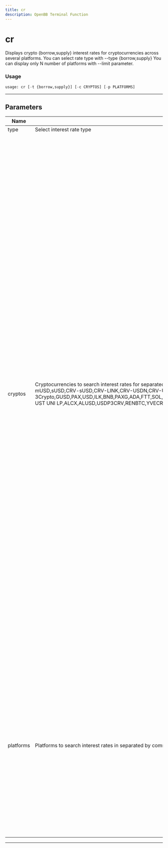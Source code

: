 ```yaml
---
title: cr
description: OpenBB Terminal Function
---
```


# cr

Displays crypto {borrow,supply} interest rates for cryptocurrencies across several platforms. You can select rate type with --type {borrow,supply} You can display only N number of platforms with --limit parameter.

### Usage

```python
usage: cr [-t {borrow,supply}] [-c CRYPTOS] [-p PLATFORMS]
```

---

## Parameters

| Name | Description | Default | Optional | Choices |
| ---- | ----------- | ------- | -------- | ------- |
| type | Select interest rate type | supply | True | borrow, supply |
| cryptos | Cryptocurrencies to search interest rates for separated by comma. Default: BTC,ETH,USDT,USDC. Options: ZRX,BAT,REP,ETH,SAI,BTC,XRP,LTC,EOS,BCH,XMR,DOGE,USDC,USDT,BSV,NEO,ETC,OMG,ZEC,BTG,SAN,DAI,UNI,WBTC,COMP,LUNA,UST,BUSD,KNC,LEND,LINK,MANA,MKR,SNX,SUSD,TUSD,eCRV-DAO,HEGIC,YFI,1INCH,CRV-IB,CRV-HBTC,BOOST,CRV-sBTC,CRV-renBTC,CRV-sAave,CRV-oBTC,CRV-pBTC,CRV-LUSD,CRV-BBTC,CRV-tBTC,CRV-FRAX,CRV-yBUSD,CRV-COMP,CRV-GUSD,yUSD,CRV-3pool,CRV-TUSD,CRV-BUSD,CRV-DUSD,CRV-UST,CRV-mUSD,sUSD,CRV-sUSD,CRV-LINK,CRV-USDN,CRV-USDP,CRV-alUSD,CRV-Aave,CRV-HUSD,CRV-EURS,RAI,CRV-triCrypto,CRV-Pax,CRV-USDT,CRV-USDK,CRV-RSV,CRV-3Crypto,GUSD,PAX,USD,ILK,BNB,PAXG,ADA,FTT,SOL,SRM,RAY,XLM,SUSHI,CRV,BAL,AAVE,MATIC,GRT,ENJ,USDP,IOST,AMP,PERP,SHIB,ALICE,ALPHA,ANKR,ATA,AVA,AXS,BAKE,BAND,BNT,BTCST,CELR,CFX,CHR,COS,COTI,CTSI,DUSK,EGLD,ELF,FET,FLOW,FTM,INJ,IOTX,MDX,NEAR,OCEAN,ONT,POLS,REEF,WRX,XEC,XTZ,XVS,ZIL,DOT,FIL,TRX,CAKE,ADX,FIRO,SXP,ATOM,IOTA,AKRO,AUDIO,BADGER,CVC,DENT,DYDX,FORTH,GNO,HOT,LPT,LRC,NKN,NMR,NU,OGN,OXT,POLY,QNT,RLC,RSR,SAND,SKL,STMX,STORJ,TRB,UMA,DPI,VSP,CHSB,EURT,GHST,3CRV,CRVRENWBTC,MIR-UST UNI LP,ALCX,ALUSD,USDP3CRV,RENBTC,YVECRV,CVX,USDTTRC20,AUD,HKD,GBP,EUR,HUSD,HT,DASH,EURS,AVAX,BTT,GALA,ILV,APE | BTC,ETH,USDT,USDC | True | ZRX, BAT, REP, ETH, SAI, BTC, XRP, LTC, EOS, BCH, XMR, DOGE, USDC, USDT, BSV, NEO, ETC, OMG, ZEC, BTG, SAN, DAI, UNI, WBTC, COMP, LUNA, UST, BUSD, KNC, LEND, LINK, MANA, MKR, SNX, SUSD, TUSD, eCRV-DAO, HEGIC, YFI, 1INCH, CRV-IB, CRV-HBTC, BOOST, CRV-sBTC, CRV-renBTC, CRV-sAave, CRV-oBTC, CRV-pBTC, CRV-LUSD, CRV-BBTC, CRV-tBTC, CRV-FRAX, CRV-yBUSD, CRV-COMP, CRV-GUSD, yUSD, CRV-3pool, CRV-TUSD, CRV-BUSD, CRV-DUSD, CRV-UST, CRV-mUSD, sUSD, CRV-sUSD, CRV-LINK, CRV-USDN, CRV-USDP, CRV-alUSD, CRV-Aave, CRV-HUSD, CRV-EURS, RAI, CRV-triCrypto, CRV-Pax, CRV-USDT, CRV-USDK, CRV-RSV, CRV-3Crypto, GUSD, PAX, USD, ILK, BNB, PAXG, ADA, FTT, SOL, SRM, RAY, XLM, SUSHI, CRV, BAL, AAVE, MATIC, GRT, ENJ, USDP, IOST, AMP, PERP, SHIB, ALICE, ALPHA, ANKR, ATA, AVA, AXS, BAKE, BAND, BNT, BTCST, CELR, CFX, CHR, COS, COTI, CTSI, DUSK, EGLD, ELF, FET, FLOW, FTM, INJ, IOTX, MDX, NEAR, OCEAN, ONT, POLS, REEF, WRX, XEC, XTZ, XVS, ZIL, DOT, FIL, TRX, CAKE, ADX, FIRO, SXP, ATOM, IOTA, AKRO, AUDIO, BADGER, CVC, DENT, DYDX, FORTH, GNO, HOT, LPT, LRC, NKN, NMR, NU, OGN, OXT, POLY, QNT, RLC, RSR, SAND, SKL, STMX, STORJ, TRB, UMA, DPI, VSP, CHSB, EURT, GHST, 3CRV, CRVRENWBTC, MIR-UST UNI LP, ALCX, ALUSD, USDP3CRV, RENBTC, YVECRV, CVX, USDTTRC20, AUD, HKD, GBP, EUR, HUSD, HT, DASH, EURS, AVAX, BTT, GALA, ILV, APE |
| platforms | Platforms to search interest rates in separated by comma. Default: BlockFi,Ledn,SwissBorg,Youhodler. Options: MakerDao,Compound,Poloniex,Bitfinex,dYdX,CompoundV2,Linen,Hodlonaut,InstaDapp,Zerion,Argent,DeFiSaver,MakerDaoV2,Ddex,AaveStable,AaveVariable,YearnFinance,BlockFi,Nexo,CryptoCom,Soda,Coinbase,SaltLending,Ledn,Bincentive,Inlock,Bitwala,Zipmex,Vauld,Delio,Yield,Vesper,Reflexer,SwissBorg,MushroomsFinance,ElementFi,Maple,CoinRabbit,WirexXAccounts,Youhodler,YieldApp,NotionalFinance,IconFi | BlockFi,Ledn,SwissBorg,Youhodler | True | MakerDao, Compound, Poloniex, Bitfinex, dYdX, CompoundV2, Linen, Hodlonaut, InstaDapp, Zerion, Argent, DeFiSaver, MakerDaoV2, Ddex, AaveStable, AaveVariable, YearnFinance, BlockFi, Nexo, CryptoCom, Soda, Coinbase, SaltLending, Ledn, Bincentive, Inlock, Bitwala, Zipmex, Vauld, Delio, Yield, Vesper, Reflexer, SwissBorg, MushroomsFinance, ElementFi, Maple, CoinRabbit, WirexXAccounts, Youhodler, YieldApp, NotionalFinance, IconFi |
---

